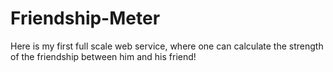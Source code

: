 # Friendship-Meter
Here is my first full scale web service, where one can calculate the strength of the friendship between him and his friend!
